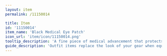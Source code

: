 ```yaml
---
layout: item
permalink: /11150014

title: Item
id: '11150014'
item_name: 'Black Medical Eye Patch'
icon_url: 'item/icon/11150014.png'
tooltip_description: 'A fine piece of medical advancement that protects one of your eyes.'
guide_description: 'Outfit items replace the look of your gear when equipped.'
---
```

